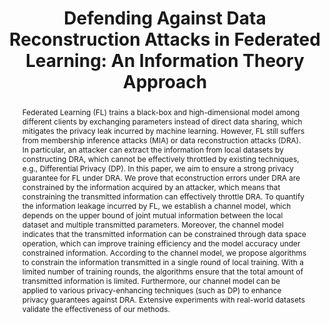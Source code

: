 ---
title: "Defending Against Data Reconstruction Attacks in Federated Learning: An Information Theory Approach"
excerpt: USENIX Security Symposium (Security) 2024
authors: Qi Tan, Li Qi, Yi Zhao, <strong>Zhuotao Liu</strong>, Xiaobing Guo, Ke Xu
doi: https://www.usenix.org/conference/usenixsecurity24/presentation/tan
seq: 2
conference: "Sec24"
conference_url: "https://www.usenix.org/conference/usenixsecurity24"
abstract: "Federated Learning (FL) trains a black-box and high-dimensional model among different clients by exchanging parameters instead of direct data sharing, which mitigates the privacy leak incurred by machine learning. However, FL still suffers from membership inference attacks (MIA) or data reconstruction attacks (DRA). In particular, an attacker can extract the information from local datasets by constructing DRA, which cannot be effectively throttled by existing techniques, e.g., Differential Privacy (DP).

In this paper, we aim to ensure a strong privacy guarantee for FL under DRA. We prove that econstruction errors under DRA are constrained by the information acquired by an attacker, which means that constraining the transmitted information can effectively throttle DRA. To quantify the information leakage incurred by FL, we establish a channel model, which depends on the upper bound of joint mutual information between the local dataset and multiple transmitted parameters. Moreover, the channel model indicates that the transmitted information can be constrained through data space operation, which can improve training efficiency and the model accuracy under constrained information. According to the channel model, we propose algorithms to constrain the information transmitted in a single round of local training. With a limited number of training rounds, the algorithms ensure that the total amount of transmitted information is limited. Furthermore, our channel model can be applied to various privacy-enhancing techniques (such as DP) to enhance privacy guarantees against DRA. Extensive experiments with real-world datasets validate the effectiveness of our methods."
tag: Security 24
year: 2024
---